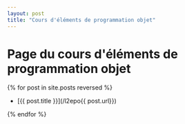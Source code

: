 ```yaml
---
layout: post
title: "Cours d'éléments de programmation objet"
---
```

Page du cours d'éléments de programmation objet
===============================================

{% for post in site.posts reversed %}

- [{{ post.title }}](/l2epo{{ post.url}})

{% endfor %}
